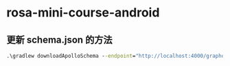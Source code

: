 # rosa-mini-course-android

## 更新 schema.json 的方法

```cmd
.\gradlew downloadApolloSchema --endpoint="http://localhost:4000/graphql" --schema="app/src/main/graphql/com/winnerwinter/schema.json"
```
